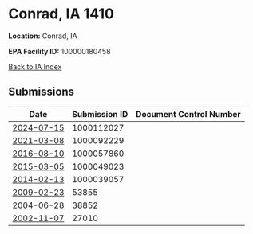 # Conrad, IA 1410

**Location:** Conrad, IA

**EPA Facility ID:** 100000180458

[Back to IA Index](../../index.md)

## Submissions

| Date | Submission ID | Document Control Number |
|------|--------------|-------------------------|
| [2024-07-15](submissions/1000112027.md) | 1000112027 |  |
| [2021-03-08](submissions/1000092229.md) | 1000092229 |  |
| [2016-08-10](submissions/1000057860.md) | 1000057860 |  |
| [2015-03-05](submissions/1000049023.md) | 1000049023 |  |
| [2014-02-13](submissions/1000039057.md) | 1000039057 |  |
| [2009-02-23](submissions/53855.md) | 53855 |  |
| [2004-06-28](submissions/38852.md) | 38852 |  |
| [2002-11-07](submissions/27010.md) | 27010 |  |
